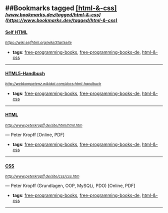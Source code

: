 ##Bookmarks tagged [[html-&-css]](https://www.bookmarks.dev?q=[html-&-css])
_<sup><sup>[www.bookmarks.dev/tagged/html-&-css](https://www.bookmarks.dev/tagged/html-&-css)</sup></sup>_
---
#### [Self HTML](https://wiki.selfhtml.org/wiki/Startseite)
_<sup>https://wiki.selfhtml.org/wiki/Startseite</sup>_

* **tags**: [free-programming-books](../tagged/free-programming-books.md), [free-programming-books-de](../tagged/free-programming-books-de.md), [html-&-css](../tagged/html-&-css.md)
---
#### [HTML5-Handbuch](http://webkompetenz.wikidot.com/docs:html-handbuch)
_<sup>http://webkompetenz.wikidot.com/docs:html-handbuch</sup>_

* **tags**: [free-programming-books](../tagged/free-programming-books.md), [free-programming-books-de](../tagged/free-programming-books-de.md), [html-&-css](../tagged/html-&-css.md)
---
#### [HTML](http://www.peterkropff.de/site/html/html.htm)
_<sup>http://www.peterkropff.de/site/html/html.htm</sup>_

— Peter Kropff [Online, PDF]
* **tags**: [free-programming-books](../tagged/free-programming-books.md), [free-programming-books-de](../tagged/free-programming-books-de.md), [html-&-css](../tagged/html-&-css.md)
---
#### [CSS](http://www.peterkropff.de/site/css/css.htm)
_<sup>http://www.peterkropff.de/site/css/css.htm</sup>_

— Peter Kropff (Grundlagen, OOP, MySQLi, PDO) [Online, PDF]
* **tags**: [free-programming-books](../tagged/free-programming-books.md), [free-programming-books-de](../tagged/free-programming-books-de.md), [html-&-css](../tagged/html-&-css.md)
---
